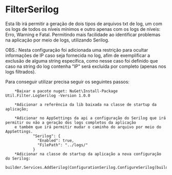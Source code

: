 # FilterSerilog

Esta lib irá permitir a geração de dois tipos de arquivos txt de log, um com os logs de todos os níveis mínimos e outro apenas com os logs de níveis: Erro, Warning e Fatal.
Permitindo mais facilidade ao identificar problemas na aplicação por meio de logs, utilizando Serilog.

OBS.: Nesta configuração foi adicionada uma restrição para ocultar informações de IP caso seja fornecida no log, afim de exemplificar a exclusão de alguma string específica, como nesse caso foi definido que caso na string do log contenha "IP" será excluída por completo (apenas nos logs filtrados).

Para conseguir utilizar precisa seguir os seguintes passos:

        *Baixar o pacote nuget: NuGet\Install-Package Util.Filter.LogSerilog -Version 1.0.0
        
        *Adicionar a referência da lib baixada na classe de startup da aplicação;
        
        *Adicionar no AppSettings da api a configuração do Serilog que irá permitir ou não a geração dos logs completos da aplicação
        e também que irá permitir mudar o caminho do arquivo por meio do AppSettings.
                "Serilog": {
                  "Enabled": true,
                  "FilePath": "../logs/"
                }
        *Adicionar na classe de startup da aplicação a nova configuração do Serilog:
                builder.Services.AddSerilog(ConfigurationSerilog.ConfigureSerilog(builder.Configuration));

